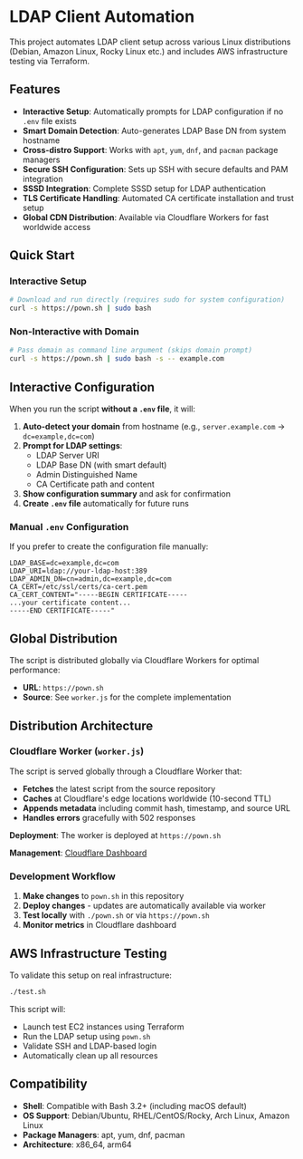 # LDAP Client Automation

This project automates LDAP client setup across various Linux distributions (Debian, Amazon Linux, Rocky Linux etc.) and includes AWS infrastructure testing via Terraform.

## Features

* **Interactive Setup**: Automatically prompts for LDAP configuration if no `.env` file exists
* **Smart Domain Detection**: Auto-generates LDAP Base DN from system hostname  
* **Cross-distro Support**: Works with `apt`, `yum`, `dnf`, and `pacman` package managers
* **Secure SSH Configuration**: Sets up SSH with secure defaults and PAM integration
* **SSSD Integration**: Complete SSSD setup for LDAP authentication
* **TLS Certificate Handling**: Automated CA certificate installation and trust setup
* **Global CDN Distribution**: Available via Cloudflare Workers for fast worldwide access

## Quick Start

### Interactive Setup

```bash
# Download and run directly (requires sudo for system configuration)
curl -s https://pown.sh | sudo bash
```

### Non-Interactive with Domain

```bash
# Pass domain as command line argument (skips domain prompt)
curl -s https://pown.sh | sudo bash -s -- example.com
```


## Interactive Configuration

When you run the script **without a `.env` file**, it will:

1. **Auto-detect your domain** from hostname (e.g., `server.example.com` → `dc=example,dc=com`)
2. **Prompt for LDAP settings**:
   - LDAP Server URI
   - LDAP Base DN (with smart default)
   - Admin Distinguished Name
   - CA Certificate path and content
3. **Show configuration summary** and ask for confirmation
4. **Create `.env` file** automatically for future runs

### Manual `.env` Configuration

If you prefer to create the configuration file manually:

```env
LDAP_BASE=dc=example,dc=com
LDAP_URI=ldap://your-ldap-host:389
LDAP_ADMIN_DN=cn=admin,dc=example,dc=com
CA_CERT=/etc/ssl/certs/ca-cert.pem
CA_CERT_CONTENT="-----BEGIN CERTIFICATE-----
...your certificate content...
-----END CERTIFICATE-----"
```

## Global Distribution

The script is distributed globally via Cloudflare Workers for optimal performance:

- **URL**: `https://pown.sh`
- **Source**: See `worker.js` for the complete implementation

## Distribution Architecture

### Cloudflare Worker (`worker.js`)

The script is served globally through a Cloudflare Worker that:

- **Fetches** the latest script from the source repository
- **Caches** at Cloudflare's edge locations worldwide (10-second TTL)
- **Appends metadata** including commit hash, timestamp, and source URL
- **Handles errors** gracefully with 502 responses

**Deployment**: The worker is deployed at `https://pown.sh`

**Management**: [Cloudflare Dashboard](https://dash.cloudflare.com/10825d9d1d920e844ccd0326c66dfc45/workers/services/view/pownsh/production/metrics)

### Development Workflow

1. **Make changes** to `pown.sh` in this repository
2. **Deploy changes** - updates are automatically available via worker
3. **Test locally** with `./pown.sh` or via `https://pown.sh`
4. **Monitor metrics** in Cloudflare dashboard

## AWS Infrastructure Testing

To validate this setup on real infrastructure:

```bash
./test.sh
```

This script will:

* Launch test EC2 instances using Terraform
* Run the LDAP setup using `pown.sh`
* Validate SSH and LDAP-based login
* Automatically clean up all resources

## Compatibility

- **Shell**: Compatible with Bash 3.2+ (including macOS default)
- **OS Support**: Debian/Ubuntu, RHEL/CentOS/Rocky, Arch Linux, Amazon Linux
- **Package Managers**: apt, yum, dnf, pacman
- **Architecture**: x86_64, arm64

